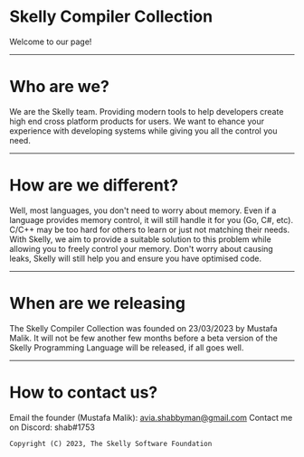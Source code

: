 # Skelly Compiler Collection

Welcome to our page!

----

# Who are we?

We are the Skelly team. Providing modern tools to help developers create high end cross platform products for users.
We want to ehance your experience with developing systems while giving you all the control you need.

----

# How are we different?

Well, most languages, you don't need to worry about memory. Even if a language provides memory control, it will still
handle it for you (Go, C#, etc). C/C++ may be too hard for others to learn or just not matching their needs. With Skelly,
we aim to provide a suitable solution to this problem while allowing you to freely control your memory. Don't worry about causing
leaks, Skelly will still help you and ensure you have optimised code.

----

# When are we releasing

The Skelly Compiler Collection was founded on 23/03/2023 by Mustafa Malik. It will not be few another few months before
a beta version of the Skelly Programming Language will be released, if all goes well.

----

# How to contact us?

Email the founder (Mustafa Malik): avia.shabbyman@gmail.com
Contact me on Discord: shab#1753


`Copyright (C) 2023, The Skelly Software Foundation`

